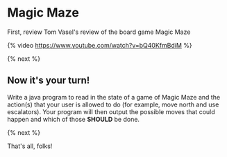 # Magic Maze

First, review Tom Vasel's review of the board game Magic Maze

{% video https://www.youtube.com/watch?v=bQ40KfmBdiM %}

{% next %}

## Now it's your turn!

Write a java program to read in the state of a game of Magic Maze and the action(s) that your user is allowed to do (for example, move north and use escalators).  Your program will then output the possible moves that could happen and which of those **SHOULD** be done.

{% next %}

That's all, folks!
